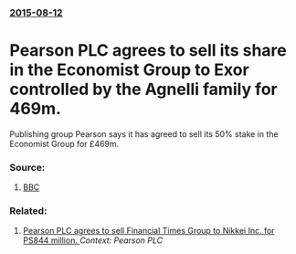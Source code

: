 ### [2015-08-12](/news/2015/08/12/index.md)

# Pearson PLC agrees to sell its share in the Economist Group to Exor controlled by the Agnelli family for 469m. 

Publishing group Pearson says it has agreed to sell its 50% stake in the Economist Group for £469m.


### Source:

1. [BBC](http://www.bbc.com/news/business-33878566)

### Related:

1. [ Pearson PLC agrees to sell Financial Times Group to Nikkei Inc. for PS844 million. ](/news/2015/07/23/pearson-plc-agrees-to-sell-financial-times-group-to-nikkei-inc-for-aps844-million.md) _Context: Pearson PLC_
